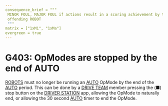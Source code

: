 ```yaml
---
consequence_brief = """
 MINOR FOUL, MAJOR FOUL if actions result in a scoring achievement by the \
 offending ROBOT
 """
matrix = ["1xMi", "1xMa"]
evergreen = true
---
```


# G403: OpModes are stopped by the end of AUTO

[ROBOTS](!!) must no longer be running an [AUTO](!!) OpMode by the end of the
[AUTO](!!) period. This can be done by a [DRIVE TEAM](!!) member pressing the
(■) stop button on the [DRIVER STATION](!!) app, allowing the OpMode to
naturally end, or allowing the 30 second [AUTO](!!) timer to end the OpMode.
